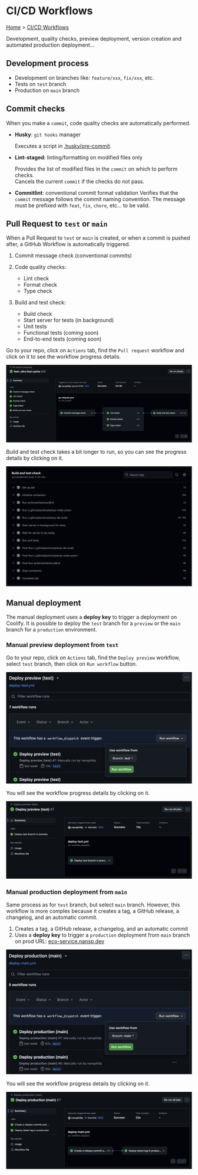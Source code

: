 # CI/CD Workflows

[Home](../README.md) > [CI/CD Workflows](./ci-cd-workflows.md)

Development, quality checks, preview deployment, version creation and automated production deployment...

## Development process

- Development on branches like: `feature/xxx`, `fix/xxx`, etc.
- Tests on `test` branch
- Production on `main` branch

## Commit checks

When you make a `commit`, code quality checks are automatically performed.

- **Husky**: `git hooks` manager

    Executes a script in [.husky/pre-commit](../.husky/pre-commit).

- **Lint-staged**: linting/formatting on modified files only

    Provides the list of modified files in the `commit` on which to perform checks. \
     Cancels the current `commit` if the checks do not pass.

- **Commitlint**: conventional commit format validation
    Verifies that the `commit` message follows the commit naming convention.
    The message must be prefixed with `feat`, `fix`, `chore`, etc... to be valid.

## Pull Request to `test` or `main`

When a Pull Request to `test` or `main` is created, or when a commit is pushed after, a GitHub Workflow is automatically triggered.

1. Commit message check (conventional commits)
2. Code quality checks:

    - Lint check
    - Format check
    - Type check

3. Build and test check:

    - Build check
    - Start server for tests (in background)
    - Unit tests
    - Functional tests (coming soon)
    - End-to-end tests (coming soon)

Go to your repo, click on `Actions` tab, find the `Pull request` workflow and click on it to see the workflow progress details.

![Pull Request Pipelines](../public/docs/ci-cd-worflows/pull-request-action.png)

Build and test check takes a bit longer to run, so you can see the progress details by clicking on it.

![Build and test check](../public/docs/ci-cd-worflows/build-and-test-check.png)

## Manual deployment

The manual deployment uses a **deploy key** to trigger a deployment on Coolify. It is possible to deploy the `test` branch for a `preview` or the `main` branch for a `production` environment.

### Manual preview deployment from `test`

Go to your repo, click on `Actions` tab, find the `Deploy preview` workflow, select `test` branch, then click on `Run workflow` button.

![Deploy test button](../public/docs/ci-cd-worflows/deploy-test-button.png)

You will see the workflow progress details by clicking on it.

![Deploy test action](../public/docs/ci-cd-worflows/deploy-test-action.png)

### Manual production deployment from `main`

Same process as for `test` branch, but select `main` branch. However, this workflow is more complex because it creates a tag, a GitHub release, a changelog, and an automatic commit.

1. Creates a tag, a GitHub release, a changelog, and an automatic commit
2. Uses a **deploy key** to trigger a `production` deployment from `main` branch on prod URL: [eco-service.nansp.dev](https://eco-service.nansp.dev)

![Deploy production button](../public/docs/ci-cd-worflows/deploy-prod-button.png)

You will see the workflow progress details by clicking on it.

![Deploy production action](../public/docs/ci-cd-worflows/deploy-prod-action.png)

